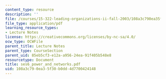 ```yaml
---
content_type: resource
description: ''
file: /courses/15-322-leading-organizations-ii-fall-2003/108a3c790ea35f30b0dd4d7700424148_ses6_power_and_networks.pdf
file_type: application/pdf
learning_resource_types:
- Lecture Notes
license: https://creativecommons.org/licenses/by-nc-sa/4.0/
ocw_type: OCWFile
parent_title: Lecture Notes
parent_type: CourseSection
parent_uid: 85eb5cf3-e12a-a956-24ea-91f405b548e8
resourcetype: Document
title: ses6_power_and_networks.pdf
uid: 108a3c79-0ea3-5f30-b0dd-4d7700424148
---
```

